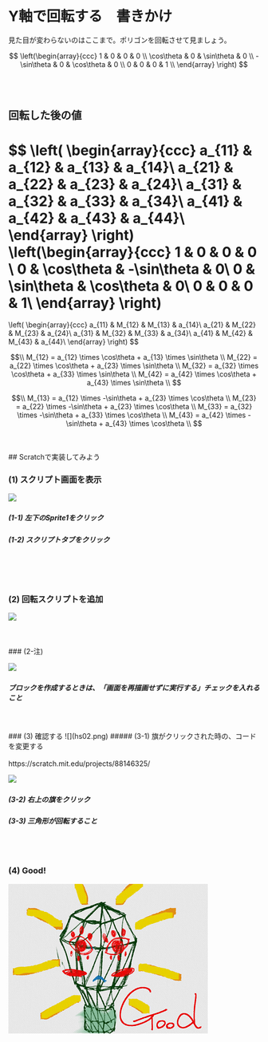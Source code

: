 # Y軸で回転する　書きかけ


見た目が変わらないのはここまで。ポリゴンを回転させて見ましょう。


$$ 
\left(\begin{array}{ccc}
1 & 0 & 0 & 0 \\
\cos\theta & 0 & \sin\theta & 0 \\
-\sin\theta & 0 & \cos\theta & 0 \\
0 & 0 & 0 & 1 \\
\end{array}
\right)
$$

<br>
<br>


## 回転した後の値
$$ 
\left(
  \begin{array}{ccc}
    a_{11} & a_{12} & a_{13} & a_{14}\\
    a_{21} & a_{22} & a_{23} & a_{24}\\
    a_{31} & a_{32} & a_{33} & a_{34}\\
    a_{41} & a_{42} & a_{43} & a_{44}\\
  \end{array}
\right)
\left(\begin{array}{ccc}
1 & 0 & 0 & 0 \\
0 & \cos\theta & -\sin\theta & 0\\
0 & \sin\theta & \cos\theta & 0\\
0 & 0 & 0 & 1\\
\end{array}
\right)
=
\left(
  \begin{array}{ccc}
    a_{11} & M_{12} & M_{13} & a_{14}\\
    a_{21} & M_{22} & M_{23} & a_{24}\\
    a_{31} & M_{32} & M_{33} & a_{34}\\
    a_{41} & M_{42} & M_{43} & a_{44}\\
  \end{array}
\right)
$$

$$\\
M_{12} = a_{12} \times \cos\theta + a_{13} \times \sin\theta \\
M_{22} = a_{22} \times \cos\theta + a_{23} \times \sin\theta \\
M_{32} = a_{32} \times \cos\theta + a_{33} \times \sin\theta \\
M_{42} = a_{42} \times \cos\theta + a_{43} \times \sin\theta \\
$$

$$\\
M_{13} = a_{12} \times -\sin\theta + a_{23} \times \cos\theta \\
M_{23} = a_{22} \times -\sin\theta + a_{23} \times \cos\theta \\
M_{33} = a_{32} \times -\sin\theta + a_{33} \times \cos\theta \\
M_{43} = a_{42} \times -\sin\theta + a_{43} \times \cos\theta \\
$$

<br>
<br>
## Scratchで実装してみよう

### (1) スクリプト画面を表示
![](h001.png)
##### (1-1) 左下のSprite1をクリック
##### (1-2) スクリプトタブをクリック

<br>
<br>
<br>

### (2) 回転スクリプトを追加
![](hs01.png)

<br>
<br>
### (2-注) 

![](hs01_opt1.png)
##### ブロックを作成するときは、「画面を再描画せずに実行する」チェックを入れること

<br>
<br>
### (3) 確認する
![](hs02.png)
##### (3-1) 旗がクリックされた時の、コードを変更する

<br>
<br>
https://scratch.mit.edu/projects/88146325/

![](hc01.png)

##### (3-2) 右上の旗をクリック
##### (3-3) 三角形が回転すること

<br>
<br>

### (4) Good!
![](../good.png)



